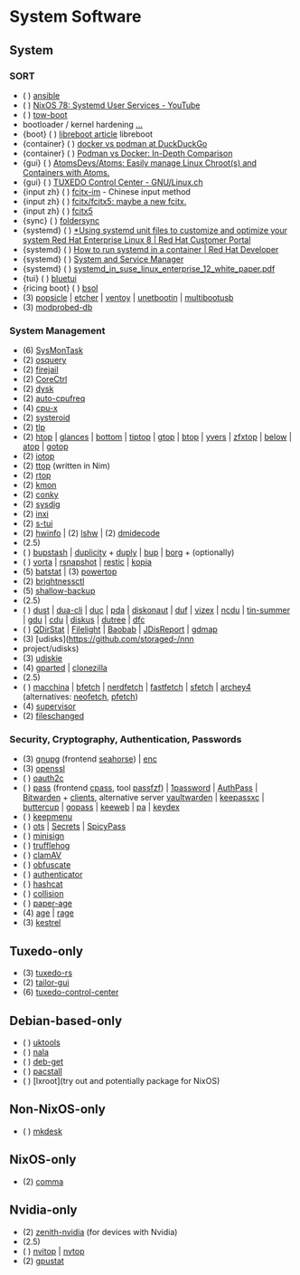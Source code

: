 # System Software

## System

### SORT

* ( ) [ansible](https://github.com/j0giwa/ansible)
* ( ) [NixOS 78: Systemd User Services - YouTube](https://www.youtube.com/watch?v%3DmFgxtWx5W0w)
* ( ) [tow-boot](https://tow-boot.org/)
* bootloader / kernel hardening [...](https://www.reddit.com/r/NixOS/s/UhoOeQnx6T)
* {boot} ( ) [libreboot article](https://9to5linux.com/libreboot-open-source-bios-uefi-firmware-adds-more-hardware-support) libreboot
* {container} ( ) [docker vs podman at DuckDuckGo](https://duckduckgo.com/?q%3Ddocker%2Bvs%2Bpodman%26ia%3Dweb)
* {container} ( ) [Podman vs Docker: In-Depth Comparison](https://phoenixnap.com/kb/podman-vs-docker)
* {gui} ( ) [AtomsDevs/Atoms: Easily manage Linux Chroot(s) and Containers with Atoms.](https://github.com/AtomsDevs/Atoms)
* {gui} ( ) [TUXEDO Control Center - GNU/Linux.ch](https://gnulinux.ch/tuxedo-control-center)
* {input zh} ( ) [fcitx-im](https://fcitx-im.org/) - Chinese input method
* {input zh} ( ) [fcitx/fcitx5: maybe a new fcitx.](https://github.com/fcitx/fcitx5)
* {input zh} ( ) [fcitx5](https://github.com/fcitx/fcitx5)
* {sync} ( ) [foldersync](https://foldersync.io/)
* {systemd} ( ) [*Using systemd unit files to customize and optimize your system Red Hat Enterprise Linux 8 | Red Hat Customer Portal](https://access.redhat.com/documentation/enus/red_hat_enterprise_linux/8/html-single/using_systemd_unit_files_to_customize_and_optimize_your_system/index)
* {systemd} ( ) [How to run systemd in a container | Red Hat Developer](https://developers.redhat.com/blog/2019/04/24/how-to-run-systemd-in-a-container%23enter_podman)
* {systemd} ( ) [System and Service Manager](https://systemd.io/)
* {systemd} ( ) [systemd_in_suse_linux_enterprise_12_white_paper.pdf](https://documentation.suse.com/external-tree/en-us/sles/12-SP4/systemd_in_suse_linux_enterprise_12_white_paper.pdf)
* {tui} ( ) [bluetui](https://github.com/pythops/bluetui)
* {ricing boot} ( ) [bsol](https://github.com/harishnkr/bsol)
* (3) [popsicle](https://github.com/pop-os/popsicle)
   |  [etcher](https://www.balena.io/etcher/)
   |  [ventoy](https://www.ventoy.net/en/index.html)
   |  [unetbootin](https://unetbootin.github.io/)
   |  [multibootusb](https://github.com/Death259/multibootusb)
* (3) [modprobed-db](https://github.com/graysky2/modprobed-db)

### System Management

* (6) [SysMonTask](https://github.com/KrispyCamel4u/SysMonTask/)
* (2) [osquery](https://github.com/osquery/osquery)
* (2) [firejail](https://github.com/netblue30/firejail)
* (2) [CoreCtrl](https://gitlab.com/corectrl/corectrl)
* (2) [dysk](https://github.com/Canop/dysk)
* (2) [auto-cpufreq](https://github.com/AdnanHodzic/auto-cpufreq)
* (4) [cpu-x](https://thetumultuousunicornofdarkness.github.io/CPU-X/)
* (2) [systeroid](https://github.com/orhun/systeroid)
* (2) [tlp](https://linrunner.de/tlp/)
* (2) [htop](https://github.com/htop-dev/htop)
   |  [glances](https://github.com/nicolargo/glances)
   |  [bottom](https://clementtsang.github.io/bottom/nightly/)
   |  [tiptop](https://github.com/nschloe/tiptop)
   |  [gtop](https://github.com/aksakalli/gtop)
   |  [btop](https://github.com/aristocratos/btop)
   |  [yvers](https://github.com/TokieSan/yvers)
   |  [zfxtop](https://github.com/ssleert/zfxtop)
   |  [below](https://github.com/facebookincubator/below)
   |  [atop](https://www.atoptool.nl/)
   |  [gotop](https://github.com/xxxserxxx/gotop)
* (2) [iotop](http://guichaz.free.fr/iotop/)
* (2) [ttop](https://github.com/inv2004/ttop) (written in Nim)
* (2) [rtop](http://www.rtop-monitor.org/)
* (2) [kmon](https://github.com/orhun/kmon)
* (2) [conky](https://github.com/brndnmtthws/conky)
* (2) [sysdig](https://github.com/draios/sysdig)
* (2) [inxi](https://github.com/smxi/inxi)
* (2) [s-tui](https://amanusk.github.io/s-tui/)
* (2) [hwinfo](https://github.com/openSUSE/hwinfo)
   | (2) [lshw](https://ezix.org/src/pkg/lshw)
   | (2) [dmidecode](http://git.savannah.gnu.org/cgit/dmidecode.git/tree/README)
* (2.5)
* ( ) [bupstash](https://github.com/andrewchambers/bupstash)
   |  [duplicity](https://gitlab.com/duplicity/duplicity) + [duply](https://github.com/Oefenweb/duply)
   |  [bup](https://github.com/bup/bup)
   |  [borg](https://github.com/borgbackup) + (optionally)
* ( ) [vorta](https://vorta.borgbase.com/)
   |  [rsnapshot](https://github.com/rsnapshot/rsnapshot)
   |  [restic](https://github.com/restic/restic)
   |  [kopia](https://kopia.io/)
* (5) [batstat](https://github.com/Juve45/batstat)
   | (3) [powertop](https://github.com/fenrus75/powertop)
* (2) [brightnessctl](https://github.com/Hummer12007/brightnessctl)
* (5) [shallow-backup](https://github.com/alichtman/shallow-backup)
* (2.5)
* ( ) [dust](https://github.com/bootandy/dust)
   |  [dua-cli](https://github.com/Byron/dua-cli/)
   |  [duc](...)
   |  [pda](...)
   |  [diskonaut](...)
   |  [duf](...)
   |  [vizex](...)
   |  [ncdu](...)
   |  [tin-summer](https://github.com/vmchale/tin-summer)
   |  [gdu](...)
   |  [cdu](...)
   |  [diskus](...)
   |  [dutree](...)
   |  [dfc](...)
* ( ) [QDirStat](https://github.com/shundhammer/qdirstat)
   |  [Filelight](https://apps.kde.org/filelight/)
   |  [Baobab](https://wiki.gnome.org/Apps/DiskUsageAnalyzer)
   |  [JDisReport](http://www.jgoodies.com/freeware/jdiskreport/)
   |  [gdmap](https://gdmap.sourceforge.net/)
* (3) [udisks](https://github.com/storaged-/nnn
* project/udisks)
* (3) [udiskie](https://github.com/coldfix/udiskie)
* (4) [gparted](...)
   |  [clonezilla](...)
* (2.5)
* ( ) [macchina](https://github.com/Macchina-CLI/macchina)
   |  [bfetch](https://github.com/nnbnh/bfetch)
   |  [nerdfetch](https://codeberg.org/thatonecalculator/nerdfetch)
   |  [fastfetch](https://github.com/fastfetch-cli/fastfetch)
   |  [sfetch](https://codeberg.org/DoutorJP/sfetch)
   |  [archey4](https://github.com/HorlogeSkynet/archey4) (alternatives: [neofetch](https://github.com/dylanaraps/neofetch), [pfetch](https://github.com/dylanaraps/pfetch))
* (4) [supervisor](http://supervisord.org/)
* (2) [fileschanged](https://www.nongnu.org/fileschanged)

### Security, Cryptography, Authentication, Passwords

* (3) [gnupg](https://www.gnupg.org/) (frontend [seahorse](https://wiki.gnome.org/Apps/Seahorse))
   |  [enc](https://github.com/life4/enc)
* (3) [openssl](https://github.com/openssl/openssl)
* ( ) [oauth2c](https://github.com/cloudentity/oauth2c)
* ( ) [pass](https://git.zx2c4.com/password-store/) (frontend [cpass](https://github.com/xlucn/cpass), tool [passfzf](https://git.sr.ht/~mlaparie/passfzf))
   |  [1password](https://developer.1password.com/docs/ssh/)
   |  [AuthPass](https://authpass.app/)
   |  [Bitwarden](https://bitwarden.com/) + [clients](https://github.com/bitwarden/clients), alternative server [vaultwarden](https://github.com/dani-garcia/vaultwarden)
   |  [keepassxc](https://github.com/keepassxreboot/keepassxc)
   |  [buttercup](https://buttercup.pw/)
   |  [gopass](https://github.com/gopasspw/gopass)
   |  [keeweb](https://keeweb.info/)
   |  [pa](https://github.com/biox/pa)
   |  [keydex](https://github.com/shikaan/keydex)
* ( ) [keepmenu](https://github.com/firecat53/keepmenu)
* ( ) [ots](https://github.com/sniptt-official/ots)
   |  [Secrets](https://apps.gnome.org/Secrets/)
   |  [SpicyPass](https://github.com/JFreegman/SpicyPass)
* ( ) [minisign](https://jedisct1.github.io/minisign/)
* ( ) [trufflehog](https://github.com/trufflesecurity/trufflehog)
* ( ) [clamAV](https://www.clamav.net/)
* ( ) [obfuscate](https://apps.gnome.org/app/com.belmoussaoui.Obfuscate/)
* ( ) [authenticator](https://gitlab.gnome.org/World/Authenticator)
* ( ) [hashcat](https://github.com/hashcat/hashcat)
* ( ) [collision](https://collision.geopjr.dev/)
* ( ) [paper-age](https://github.com/matiaskorhonen/paper-age)
* (4) [age](https://github.com/FiloSottile/age)
   |  [rage](https://github.com/str4d/rage)
* (3) [kestrel](https://github.com/finfet/kestrel)

## Tuxedo-only

* (3) [tuxedo-rs](https://github.com/AaronErhardt/tuxedo-rs)
* (2) [tailor-gui](https://search.nixos.org/packages?channel=23.11&show=tailor-gui&from=0&size=50&sort=relevance&type=packages&query=tuxedo+control)
* (6) [tuxedo-control-center](...)

## Debian-based-only

* ( ) [uktools](https://github.com/usbkey9/uktools)
* ( ) [nala](https://github.com/volitank/nala)
* ( ) [deb-get](https://github.com/wimpysworld/deb-get)
* ( ) [pacstall](https://pacstall.dev/)
* ( ) [lxroot](try out and potentially package for NixOS)

## Non-NixOS-only

* ( ) [mkdesk](https://gitlab.com/mr-draxs/mkdesk)

## NixOS-only

* (2) [comma](https://github.com/nix-community/comma)

## Nvidia-only

* (2) [zenith-nvidia](https://github.com/bvaisvil/zenith) (for devices with Nvidia)
* (2.5)
* ( ) [nvitop](https://github.com/XuehaiPan/nvitop)
   |  [nvtop](https://github.com/Syllo/nvtop)
* (2) [gpustat](...)
